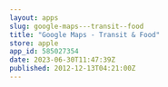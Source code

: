 ```yaml
---
layout: apps
slug: google-maps---transit--food
title: "Google Maps - Transit & Food"
store: apple
app_id: 585027354
date: 2023-06-30T11:47:39Z
published: 2012-12-13T04:21:00Z
---
```

